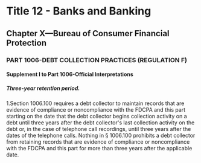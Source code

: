 
# Title 12 - Banks and Banking
## Chapter X—Bureau of Consumer Financial Protection
### PART 1006-DEBT COLLECTION PRACTICES (REGULATION F)
#### Supplement I to Part 1006-Official Interpretations
##### Three-year retention period.

1.Section 1006.100 requires a debt collector to maintain records that are evidence of compliance or noncompliance with the FDCPA and this part starting on the date that the debt collector begins collection activity on a debt until three years after the debt collector's last collection activity on the debt or, in the case of telephone call recordings, until three years after the dates of the telephone calls. Nothing in § 1006.100 prohibits a debt collector from retaining records that are evidence of compliance or noncompliance with the FDCPA and this part for more than three years after the applicable date.
